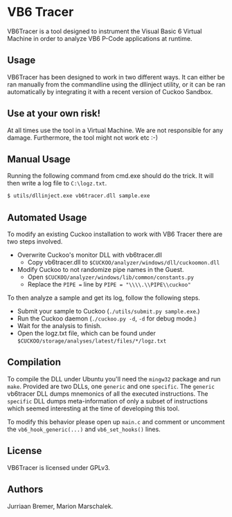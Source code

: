 VB6 Tracer
==========

VB6Tracer is a tool designed to instrument the Visual Basic 6 Virtual Machine
in order to analyze VB6 P-Code applications at runtime.

Usage
-----

VB6Tracer has been designed to work in two different ways. It can either be
ran manually from the commandline using the dllinject utility, or it can be
ran automatically by integrating it with a recent version of Cuckoo Sandbox.

Use at your own risk!
---------------------

At all times use the tool in a Virtual Machine. We are not responsible for
any damage. Furthermore, the tool might not work etc :-)

Manual Usage
------------

Running the following command from cmd.exe should do the trick. It will then
write a log file to `C:\logz.txt`.

```bash
$ utils/dllinject.exe vb6tracer.dll sample.exe
```

Automated Usage
---------------

To modify an existing Cuckoo installation to work with VB6 Tracer there are
two steps involved.

* Overwrite Cuckoo's monitor DLL with vb6tracer.dll
  * Copy vb6tracer.dll to `$CUCKOO/analyzer/windows/dll/cuckoomon.dll`
* Modify Cuckoo to not randomize pipe names in the Guest.
  * Open `$CUCKOO/analyzer/windows/lib/common/constants.py`
  * Replace the `PIPE =` line by `PIPE = "\\\\.\\PIPE\\cuckoo"`

To then analyze a sample and get its log, follow the following steps.

* Submit your sample to Cuckoo (`./utils/submit.py sample.exe`.)
* Run the Cuckoo daemon (`./cuckoo.py -d`, `-d` for debug mode.)
* Wait for the analysis to finish.
* Open the logz.txt file, which can be found under
  `$CUCKOO/storage/analyses/latest/files/*/logz.txt`

Compilation
-----------

To compile the DLL under Ubuntu you'll need the `mingw32` package and run
`make`. Provided are two DLLs, one `generic` and one `specific`. The `generic`
vb6tracer DLL dumps mnemonics of all the executed instructions. The `specific`
DLL dumps meta-information of only a subset of instructions which seemed
interesting at the time of developing this tool.

To modify this behavior please open up `main.c` and comment or uncomment the
`vb6_hook_generic(...)` and `vb6_set_hooks()` lines.

License
-------

VB6Tracer is licensed under GPLv3.

Authors
-------

Jurriaan Bremer, Marion Marschalek.
